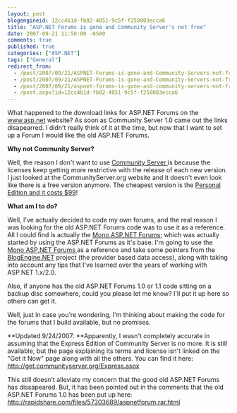 ```yaml
---
layout: post
blogengineid: 12cc4b1d-fb02-4851-9c5f-f258003ecca6
title: "ASP.NET Forums is gone and Community Server's not free"
date: 2007-09-21 11:50:00 -0500
comments: true
published: true
categories: ["ASP.NET"]
tags: ["General"]
redirect_from: 
  - /post/2007/09/21/ASPNET-Forums-is-gone-and-Community-Servers-not-free.aspx
  - /post/2007/09/21/ASPNET-Forums-is-gone-and-Community-Servers-not-free
  - /post/2007/09/21/aspnet-forums-is-gone-and-community-servers-not-free
  - /post.aspx?id=12cc4b1d-fb02-4851-9c5f-f258003ecca6
---
```

<!-- more -->

What happened to the download links for ASP.NET Forums on the <A href="http://www.asp.net/">www.asp.net</A> website? As soon as Community Server 1.0 came out the links disapearred. I didn't really think of it at the time, but now that I want to set up a Forum I would like the old ASP.NET Forums.

**Why not Community Server?**

Well, the reason I don't want to use <A href="http://communityserver.org/">Community Server </A>is because the licenses keep getting more restrictive with the release of each new version. I just looked at the CommunityServer.org website and it doesn't even look like there is a free version anymore. The cheapest version is the <A href="http://get.communityserver.org/">Personal Edition and it costs $99</A>!

**What am I to do?**

Well, I've actually decided to code my own forums, and the real reason I was looking for the old ASP.NET Forums code was to use it as a reference. All I could find is actually the <A href="http://www.gotmono.net/Default.aspx?pageindex=5&amp;pageid=27">Mono ASP.NET Forums</A>; which was actually started by using the ASP.NET Forums as it's base. I'm going to use the <A href="http://www.gotmono.net/Default.aspx?pageindex=5&amp;pageid=27">Mono ASP.NET Forums </A>as a reference and take some pointers from the <A href="http://www.dotnetblogengine.net/">BlogEngine.NET</A> project (the provider based data access), along with taking into account any tips that I've learned over the years of working with ASP.NET 1.x/2.0.

Also, if anyone has the old ASP.NET Forums 1.0 or 1.1 code sitting on a backup disc somewhere, could you please let me know? I'll put it up here so others can get it.

Well, just in case you're wondering, I'm thinking about making the code for the forums that I build available, but no promises.

**Updated 9/24/2007: **Apparently, I wasn't completely accurate in assuming that the Express Edition of Community Server is no more. It is still available, but the page explaining its terms and license isn't linked on the "Get it Now" page along with all the others. You can find it here: <A href="http://get.communityserver.org/Express.aspx">http://get.communityserver.org/Express.aspx</A>

This still doesn't alleviate my concern that the good old ASP.NET Forums has dissapeared. But, it has been pointed out in the comments that the old ASP.NET Forums 1.0 has been put up here: <A href="http://rapidshare.com/files/57303689/aspnetforum.rar.html">http://rapidshare.com/files/57303689/aspnetforum.rar.html</A>
